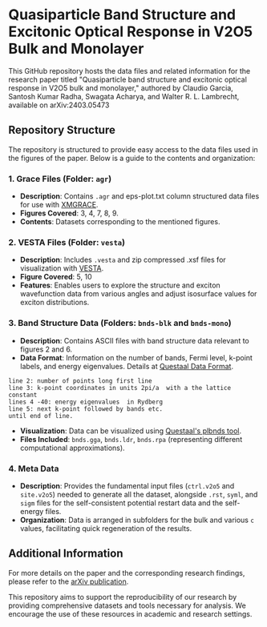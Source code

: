 # Quasiparticle Band Structure and Excitonic Optical Response in V2O5 Bulk and Monolayer

This GitHub repository hosts the data files and related information for the research paper titled "Quasiparticle band structure and excitonic optical response in V2O5 bulk and monolayer," authored by Claudio Garcia, Santosh Kumar Radha, Swagata Acharya, and Walter R. L. Lambrecht, available on 	arXiv:2403.05473

## Repository Structure

The repository is structured to provide easy access to the data files used in the figures of the paper. Below is a guide to the contents and organization:

### 1. Grace Files (Folder: `agr`)
- **Description**: Contains `.agr` and eps-plot.txt column structured data files for use with [XMGRACE](https://plasma-gate.weizmann.ac.il/Grace/).
- **Figures Covered**: 3, 4, 7, 8, 9.
- **Contents**: Datasets corresponding to the mentioned figures.

### 2. VESTA Files (Folder: `vesta`)
- **Description**: Includes `.vesta` and zip compressed .xsf files for visualization with [VESTA](https://jp-minerals.org/vesta/en/).
- **Figure Covered**: 5, 10 
- **Features**: Enables users to explore the structure and exciton wavefunction data from various angles and adjust isosurface values for exciton distributions.

### 3. Band Structure Data (Folders: `bnds-blk` and `bnds-mono`)
- **Description**: Contains ASCII files with band structure data relevant to figures 2 and 6.
- **Data Format**: Information on the number of bands, Fermi level, k-point labels, and energy eigenvalues. Details at [Questaal Data Format](https://www.questaal.org/docs/input/data_format/#bnds-file).

```line 1: number of bands, Fermi level, k-point labels
line 2: number of points long first line
line 3: k-point coordinates in units 2pi/a  with a the lattice constant
lines 4 -40: energy eigenvalues  in Rydberg
line 5: next k-point followed by bands etc.
until end of line.
```

- **Visualization**: Data can be visualized using [Questaal's plbnds tool](https://www.questaal.org/docs/misc/plbnds/).
- **Files Included**: `bnds.gga`, `bnds.ldr`, `bnds.rpa` (representing different computational approximations).



### 4. Meta Data 
- **Description**: Provides the fundamental input files (`ctrl.v2o5` and `site.v2o5`) needed to generate all the dataset, alongside `.rst`, `syml`, and `sigm` files for the self-consistent potential restart data and the self-energy files.
- **Organization**: Data is arranged in subfolders for the bulk and various `c` values, facilitating quick regeneration of the results.

## Additional Information

For more details on the paper and the corresponding research findings, please refer to the [arXiv publication](#).

This repository aims to support the reproducibility of our research by providing comprehensive datasets and tools necessary for analysis. We encourage the use of these resources in academic and research settings.
